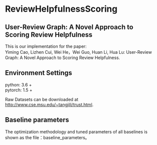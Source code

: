 # ReviewHelpfulnessScoring  
## User-Review Graph: A Novel Approach to Scoring Review Helpfulness  
This is our implementation for the paper:  
Yiming Cao, Lizhen Cui, Wei He，Wei Guo, Huan Li, Hua Lu: User-Review Graph: A Novel Approach to Scoring Review Helpfulness.

## Environment Settings  
python: 3.6 +  
pytorch: 1.5 +  

Raw Datasets can be downloaded at http://www.cse.msu.edu/~tangjili/trust.html.  

## Baseline parameters
The optimization methodology and tuned parameters of all baselines is shown as the file：baseline_parameters。
